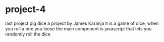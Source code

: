 # project-4
last project pig dice
a project by James Karanja
it is a game of dice, when you roll a one you loose
the main component is javascript that lets you randomly roll the dice
